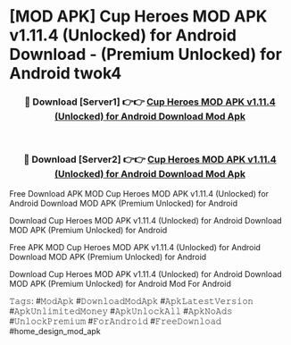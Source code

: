 # [MOD APK] Cup Heroes MOD APK v1.11.4 (Unlocked) for Android Download - (Premium Unlocked) for Android twok4



<div align="center">
<h3>🔴 Download [Server1] 👉👉 <a href="https://momento.my/?title=Cup_Heroes_MOD_APK_v1.11.4_(Unlocked)_for_Android_Download">Cup Heroes MOD APK v1.11.4 (Unlocked) for Android Download Mod Apk</a></h3><br>

<h3>🔴 Download [Server2] 👉👉 <a href="https://momento.my/?title=Cup_Heroes_MOD_APK_v1.11.4_(Unlocked)_for_Android_Download">Cup Heroes MOD APK v1.11.4 (Unlocked) for Android Download Mod Apk</a></h3>
</div>



Free Download APK MOD Cup Heroes MOD APK v1.11.4 (Unlocked) for Android Download MOD APK (Premium Unlocked) for Android

Download Cup Heroes MOD APK v1.11.4 (Unlocked) for Android Download MOD APK (Premium Unlocked) for Android

Free APK MOD Cup Heroes MOD APK v1.11.4 (Unlocked) for Android Download MOD APK (Premium Unlocked) for Android

Download Cup Heroes MOD APK v1.11.4 (Unlocked) for Android Download MOD APK (Premium Unlocked) for Android Mod For Android

𝚃𝚊𝚐𝚜: #𝙼𝚘𝚍𝙰𝚙𝚔 #𝙳𝚘𝚠𝚗𝚕𝚘𝚊𝚍𝙼𝚘𝚍𝙰𝚙𝚔 #𝙰𝚙𝚔𝙻𝚊𝚝𝚎𝚜𝚝𝚅𝚎𝚛𝚜𝚒𝚘𝚗 #𝙰𝚙𝚔𝚄𝚗𝚕𝚒𝚖𝚒𝚝𝚎𝚍𝙼𝚘𝚗𝚎𝚢 #𝙰𝚙𝚔𝚄𝚗𝚕𝚘𝚌𝚔𝙰𝚕𝚕 #𝙰𝚙𝚔𝙽𝚘𝙰𝚍𝚜 #𝚄𝚗𝚕𝚘𝚌𝚔𝙿𝚛𝚎𝚖𝚒𝚞𝚖 #𝙵𝚘𝚛𝙰𝚗𝚍𝚛𝚘𝚒𝚍 #𝙵𝚛𝚎𝚎𝙳𝚘𝚠𝚗𝚕𝚘𝚊𝚍 #home_design_mod_apk
